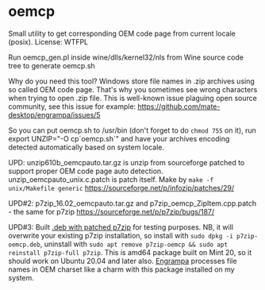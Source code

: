 # oemcp
Small utility to get corresponding OEM code page from current locale (posix). License: WTFPL

Run oemcp_gen.pl inside wine/dlls/kernel32/nls from Wine source code tree to generate oemcp.sh

Why do you need this tool? Windows store file names in .zip archives using so called OEM code page. That's why you sometimes see wrong characters when trying to open .zip file. This is well-known issue plaguing open source community, see this issue for example:
https://github.com/mate-desktop/engrampa/issues/5

So you can put oemcp.sh to /usr/bin (don't forget to do `chmod 755` on it), run export UNZIP="-O cp\`oemcp.sh\`" and have your archives encoding detected automatically based on system locale.

UPD: unzip610b_oemcpauto.tar.gz is unzip from sourceforge patched to support proper OEM code page auto detection.  	unzip_oemcpauto_unix.c.patch is patch itself. Make by `make -f unix/Makefile generic`
https://sourceforge.net/p/infozip/patches/29/

UPD#2: p7zip_16.02_oemcpauto.tar.gz and p7zip_oemcp_ZipItem.cpp.patch - the same for p7zip
https://sourceforge.net/p/p7zip/bugs/187/

UPD#3: Built [.deb with patched p7zip](https://github.com/unxed/oemcp/blob/master/p7zip-oemcp.deb) for testing purposes. NB, it will overwrite your existing p7zip installation, so install with `sudo dpkg -i p7zip-oemcp.deb`, uninstall with `sudo apt remove p7zip-oemcp && sudo apt reinstall p7zip-full p7zip`. This is amd64 package built on Mint 20, so it should work on Ubuntu 20.04 and later also. [Engrampa](https://github.com/mate-desktop/engrampa) processes file names in OEM charset like a charm with this package installed on my system.
